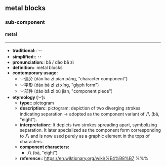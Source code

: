 ## metal blocks
### sub-component
#### metal
---
- **traditional:**: 丷
- **simplified:**: 丷
- **pronunciation:**: bā / dào bā zì
- **definition:**: metal blocks
- **contemporary usage:**
  - 丷偏旁 (dào bā zì piān páng, "character component")
  - 丷字形 (dào bā zì zì xíng, "glyph form")
  - 丷部件 (dào bā zì bù jiàn, "component piece")
- **etymology (丷):**
  - **type:**: pictogram
  - **description:**: pictogram: depiction of two diverging strokes indicating separation → adopted as the component variant of 八 (bā, "eight").
  - **interpretation:**: It depicts two strokes spreading apart, symbolizing separation. It later specialized as the component form corresponding to 八 and is now used purely as a graphic element in the tops of characters.
  - **component characters:**
    - 八 (bā, "eight")
  - **reference:**: https://en.wiktionary.org/wiki/%E4%B8%B7
%%%
